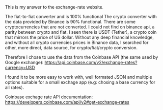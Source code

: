 This is my answer to the exchange-rate website.

The fiat-to-fiat converter and is 100% functional
The crypto converter with the data provided by Binance is 90% functional. There are some cryptocurrencies that are not converted.
I could not find on binance api, a parity between crypto and fiat.
I seen there is USDT (Tether), a crypto coin that mirrors the price of US dollar. Without any deep financial knowledge, and without all crypto currencies prices in Binance data, I searched for other, more direct, data source, for crypto/fiat/crypto conversion.

Therefore I chose to use the data from the Coinbase API (the same used by Google exchange): https://api.coinbase.com/v2/exchange-rates?currency=USD

I found it to be more easy to work with, well formated JSON and multiple options suitable for a small exchage app (e.g: chosing a base currency for all rates).

Coinbase exchage rate API documentation:
https://developers.coinbase.com/api/v2#get-exchange-rates

